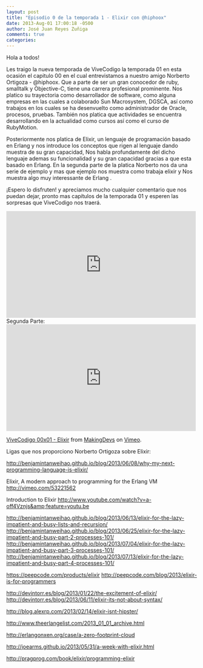 ```yaml
---
layout: post
title: "Episodio 0 de la temporada 1 - Elixir con @hiphoox"
date: 2013-Aug-01 17:00:18 -0500
author: José Juan Reyes Zuñiga
comments: true
categories: 
---
```


Hola a todos!

Les traigo la nueva temporada de ViveCodigo la temporada 01 en esta ocasión el capitulo 00 en el cual entrevistamos a nuestro amigo Norberto Ortigoza - @hiphoox. Que a parte de ser un gran conocedor de ruby, smalltalk y Objective-C, tiene una carrera profesional prominente. Nos platico su trayectoria como desarrollador de software, como alguna empresas en las cuales a colaborado Sun Macrosystem, DGSCA, así como trabajos en los cuales se ha desenvuelto como administrador de Oracle, procesos, pruebas. También nos platica que actividades se encuentra desarrollando en la actualidad como cursos así como el curso de RubyMotion.

Posteriormente nos platica de Elixir, un lenguaje de programación basado en Erlang y nos introduce los conceptos que rigen al lenguaje dando muestra de su gran capacidad, Nos habla profundamente del dicho lenguaje ademas su funcionalidad y su gran capacidad gracias a que esta basado en Erlang. En la segunda parte de la platica Norberto nos da una serie de ejemplo y mas que ejemplo nos muestra como trabaja elixir y Nos muestra algo muy interessante de Erlang .

¡Espero lo disfruten! y apreciamos mucho cualquier comentario que nos puedan dejar, pronto mas capítulos de la temporada 01 y esperen las sorpresas que ViveCodigo nos traerá.
<iframe src="http://player.vimeo.com/video/71478527" height="281" width="500" allowfullscreen="" frameborder="0"></iframe>
<!-- more -->
Segunda Parte:
<iframe src="http://player.vimeo.com/video/71536087" height="281" width="500" allowfullscreen="" frameborder="0"></iframe>

<a href="http://vimeo.com/71536087">ViveCodigo 00x01 - Elixir</a> from <a href="http://vimeo.com/makingdevs">MakingDevs</a> on <a href="https://vimeo.com">Vimeo</a>.

Ligas que nos proporciono Norberto Ortigoza sobre Elixir:

<a href="http://benjamintanweihao.github.io/blog/2013/06/08/why-my-next-programming-language-is-elixir/" target="_blank">http://benjamintanweihao.github.io/blog/2013/06/08/why-my-next-programming-language-is-elixir/</a>

Elixir, A modern approach to programming for the Erlang VM
<a href="http://vimeo.com/53221562" target="_blank">http://vimeo.com/53221562</a>

Introduction to Elixir
<a href="http://www.youtube.com/watch?v=a-off4Vznjs&amp;feature=youtu.be" target="_blank">http://www.youtube.com/watch?v=a-off4Vznjs&amp;feature=youtu.be</a>

<a href="http://benjamintanweihao.github.io/blog/2013/06/13/elixir-for-the-lazy-impatient-and-busy-lists-and-recursion/" target="_blank">http://benjamintanweihao.github.io/blog/2013/06/13/elixir-for-the-lazy-impatient-and-busy-lists-and-recursion/</a>
<a href="http://benjamintanweihao.github.io/blog/2013/06/25/elixir-for-the-lazy-impatient-and-busy-part-2-processes-101/" target="_blank">http://benjamintanweihao.github.io/blog/2013/06/25/elixir-for-the-lazy-impatient-and-busy-part-2-processes-101/</a>
<a href="http://benjamintanweihao.github.io/blog/2013/07/04/elixir-for-the-lazy-impatient-and-busy-part-3-processes-101/" target="_blank">http://benjamintanweihao.github.io/blog/2013/07/04/elixir-for-the-lazy-impatient-and-busy-part-3-processes-101/</a>
<a href="http://benjamintanweihao.github.io/blog/2013/07/13/elixir-for-the-lazy-impatient-and-busy-part-4-processes-101/" target="_blank">http://benjamintanweihao.github.io/blog/2013/07/13/elixir-for-the-lazy-impatient-and-busy-part-4-processes-101/</a>

<a href="https://peepcode.com/products/elixir" target="_blank">https://peepcode.com/products/elixir</a>
<a href="http://peepcode.com/blog/2013/elixir-is-for-programmers" target="_blank">http://peepcode.com/blog/2013/elixir-is-for-programmers</a>

<a href="http://devintorr.es/blog/2013/01/22/the-excitement-of-elixir/" target="_blank">http://devintorr.es/blog/2013/01/22/the-excitement-of-elixir/</a>
<a href="http://devintorr.es/blog/2013/06/11/elixir-its-not-about-syntax/" target="_blank">http://devintorr.es/blog/2013/06/11/elixir-its-not-about-syntax/</a>

<a href="http://blog.alexrp.com/2013/02/14/elixir-isnt-hipster/" target="_blank">http://blog.alexrp.com/2013/02/14/elixir-isnt-hipster/</a>

<a href="http://www.theerlangelist.com/2013_01_01_archive.html" target="_blank">http://www.theerlangelist.com/2013_01_01_archive.html</a>

<a href="http://erlangonxen.org/case/a-zero-footprint-cloud" target="_blank">http://erlangonxen.org/case/a-zero-footprint-cloud</a>

<a href="http://joearms.github.io/2013/05/31/a-week-with-elixir.html" target="_blank">http://joearms.github.io/2013/05/31/a-week-with-elixir.html</a>

<a href="http://pragprog.com/book/elixir/programming-elixir" target="_blank">http://pragprog.com/book/elixir/programming-elixir</a>